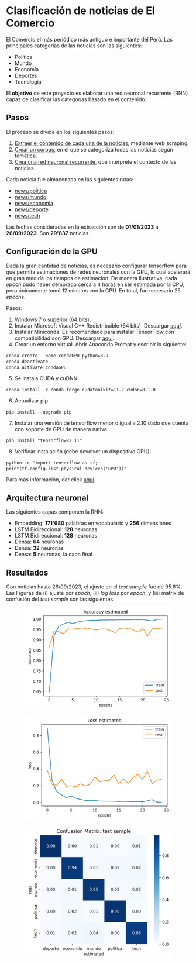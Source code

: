 # Clasificación de noticias de El Comercio
El Comercio el más periódico más antiguo e importante del Perú. Las principales categorías de las noticias son las siguientes:
- Política
- Mundo
- Economía
- Deportes
- Tecnología

El **objetivo** de este proyecto es elaborar una red neuronal recurrente (RNN) capaz de clasificar las categorías basado en el contenido.


## Pasos
El proceso se divide en los siguientes pasos:
1. [Extraer el contenido de cada una de la noticias](https://github.com/mauricioalvaradoo/classification_news/blob/master/1_scraping.py), mediante web scraping.
2. [Crear un corpus](https://github.com/mauricioalvaradoo/classification_news/blob/master/2_corpus.py), en el que se categoriza todas las noticias según temática.
3. [Crea una red neuronal recurrente](https://github.com/mauricioalvaradoo/classification_news/blob/master/3_classification.py), que interprete el contexto de las noticias.

Cada noticia fue almacenada en las siguientes rutas:
- [news/politica](https://github.com/mauricioalvaradoo/classification_news/blob/master/news/politica)
- [news/mundo](https://github.com/mauricioalvaradoo/classification_news/blob/master/news/mundo)
- [news/economia](https://github.com/mauricioalvaradoo/classification_news/blob/master/news/economia)
- [news/deporte](https://github.com/mauricioalvaradoo/classification_news/blob/master/news/deporte)
- [news/tech](https://github.com/mauricioalvaradoo/classification_news/blob/master/news/tech)

Las fechas consideradas en la extracción son de **01/01/2023** a **26/09/2023**. Son **29'837** noticias.


## Configuración de la GPU
Dada la gran cantidad de noticias, es necesario configurar [tensorflow](https://www.tensorflow.org/?hl=es-419) para que permita estimaciones de redes neuronales con la GPU, lo cual acelerará en gran medida los tiempos de estimación. De manera ilustrativa, cada _epoch_ pudo haber demorado cerca a 4 horas en ser estimada por la CPU, pero únicamente tomó 12 minutos con la GPU. En total, fue necesario 25 _epochs_.

Pasos:
1. Windows 7 o superior (64 bits).
2. Instalar Microsoft Visual C++ Redistribuible (64 bits). Descargar [aquí](https://learn.microsoft.com/es-ES/cpp/windows/latest-supported-vc-redist?view=msvc-170).
3. Instalar Miniconda. Es recomendado para instalar TensorFlow con compatibilidad con GPU. Descargar [aquí](https://docs.conda.io/projects/miniconda/en/latest/).
4. Crear un entorno virtual. Abrir Anaconda Prompt y escribir lo siguiente:
```
conda create --name condaGPU python=3.9
conda deactivate
conda activate condaGPU
```
5. Se instala CUDA y cuDNN:
```
conda install -c conda-forge cudatoolkit=11.2 cudnn=8.1.0
```
6. Actualizar pip
```
pip install --upgrade pip
```
7. Instalar una versión de tensorflow menor o igual a 2.10 dado que cuenta con soporte de GPU de manera nativa
```
pip install "tensorflow<2.11"
```
8. Verificar instalación (debe devolver un dispositivo GPU):
```
python -c "import tensorflow as tf; print(tf.config.list_physical_devices('GPU'))"
```

Para más información, dar click [aquí](https://www.tensorflow.org/install/pip?hl=es-419#windows-native_1).


## Arquitectura neuronal
Las siguientes capas componen la RNN:
* Embedding: **171'680** palabras en vocabulario y **256** dimensiones
* LSTM Bidireccional: **128** neuronas
* LSTM Bidireccional: **128** neuronas
* Densa: **64** neuronas
* Densa: **32** neuronas
* Densa: **5** neuronas, la capa final


## Resultados
Con noticias hasta 26/09/2023, el ajuste en el _test sample_ fue de 95.6%. Las Figuras de (i) ajuste por _epoch_, (ii) _log loss_ por _epoch_, y (iii) matrix de confusión del _test sample_ son las siguientes:
<p align='center'>
      <img src='figures/accuracy.png' width='400'>
</p>
<p align='center'>
      <img src='figures/loss.png' width='400'>
</p>

<p align='center'>
      <img src='figures/confussion_matrix.png' width='400'>
</p>

